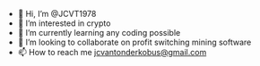 - 👋 Hi, I’m @JCVT1978
- 👀 I’m interested in crypto
- 🌱 I’m currently learning any coding possible
- 💞️ I’m looking to collaborate on profit switching mining software
- 📫 How to reach me jcvantonderkobus@gmail.com

<!---
JCVT1978/JCVT1978 is a ✨ special ✨ repository because its `README.md` (this file) appears on your GitHub profile.
You can click the Preview link to take a look at your changes.
--->
